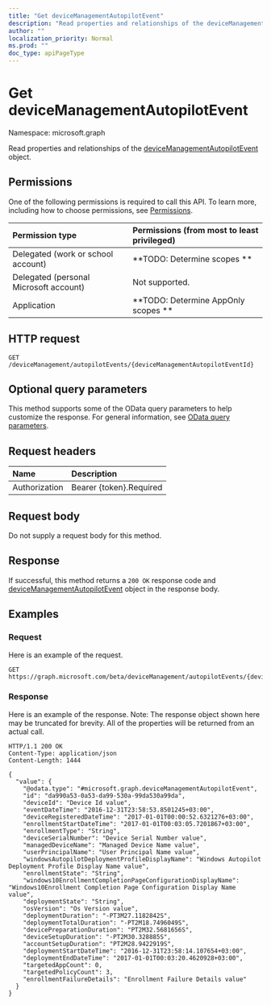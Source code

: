 ```yaml
---
title: "Get deviceManagementAutopilotEvent"
description: "Read properties and relationships of the deviceManagementAutopilotEvent object."
author: ""
localization_priority: Normal
ms.prod: ""
doc_type: apiPageType
---
```


# Get deviceManagementAutopilotEvent

Namespace: microsoft.graph

Read properties and relationships of the [deviceManagementAutopilotEvent](../resources/devicemanagementautopilotevent.md) object.

## Permissions
One of the following permissions is required to call this API. To learn more, including how to choose permissions, see [Permissions](/concepts/permissions-reference.md).

|Permission type|Permissions (from most to least privileged)|
|:---|:---|
|Delegated (work or school account)|**TODO: Determine scopes **|
|Delegated (personal Microsoft account)|Not supported.|
|Application|**TODO: Determine AppOnly scopes **|

## HTTP request
<!-- {
  "blockType": "ignored"
}
-->
``` http
GET /deviceManagement/autopilotEvents/{deviceManagementAutopilotEventId}
```

## Optional query parameters
This method supports some of the OData query parameters to help customize the response. For general information, see [OData query parameters](/graph/query-parameters).

## Request headers
|Name|Description|
|:---|:---|
|Authorization|Bearer {token}.Required|

## Request body
Do not supply a request body for this method.

## Response
If successful, this method returns a `200 OK` response code and [deviceManagementAutopilotEvent](../resources/devicemanagementautopilotevent.md) object in the response body.

## Examples

### Request
Here is an example of the request.
<!-- {
  "blockType": "request",
  "name": "get_devicemanagementautopilotevent"
}
-->
``` http
GET https://graph.microsoft.com/beta/deviceManagement/autopilotEvents/{deviceManagementAutopilotEventId}
```

### Response
Here is an example of the response. Note: The response object shown here may be truncated for brevity. All of the properties will be returned from an actual call.
<!-- {
  "blockType": "response",
  "truncated": true,
  "@odata.type": "microsoft.graph.deviceManagementAutopilotEvent"
}
-->
``` http
HTTP/1.1 200 OK
Content-Type: application/json
Content-Length: 1444

{
  "value": {
    "@odata.type": "#microsoft.graph.deviceManagementAutopilotEvent",
    "id": "da990a53-0a53-da99-530a-99da530a99da",
    "deviceId": "Device Id value",
    "eventDateTime": "2016-12-31T23:58:53.8501245+03:00",
    "deviceRegisteredDateTime": "2017-01-01T00:00:52.6321276+03:00",
    "enrollmentStartDateTime": "2017-01-01T00:03:05.7201867+03:00",
    "enrollmentType": "String",
    "deviceSerialNumber": "Device Serial Number value",
    "managedDeviceName": "Managed Device Name value",
    "userPrincipalName": "User Principal Name value",
    "windowsAutopilotDeploymentProfileDisplayName": "Windows Autopilot Deployment Profile Display Name value",
    "enrollmentState": "String",
    "windows10EnrollmentCompletionPageConfigurationDisplayName": "Windows10Enrollment Completion Page Configuration Display Name value",
    "deploymentState": "String",
    "osVersion": "Os Version value",
    "deploymentDuration": "-PT3M27.1182842S",
    "deploymentTotalDuration": "-PT2M18.7496049S",
    "devicePreparationDuration": "PT2M32.5681656S",
    "deviceSetupDuration": "-PT2M30.328885S",
    "accountSetupDuration": "PT2M28.9422919S",
    "deploymentStartDateTime": "2016-12-31T23:58:14.107654+03:00",
    "deploymentEndDateTime": "2017-01-01T00:03:20.4620928+03:00",
    "targetedAppCount": 0,
    "targetedPolicyCount": 3,
    "enrollmentFailureDetails": "Enrollment Failure Details value"
  }
}
```

